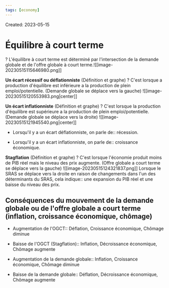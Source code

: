 ```yaml
---
tags: [economy]
---
```

Created: 2023-05-15

# Équilibre à court terme
?
L'équilibre à court terme est déterminé par l'intersection de la demande globale et de l'offre globale à court terme.![[image-20230515115646980.png]]
<!--SR:!2024-03-14,79,170-->

**Un écart récessif ou déflationniste** (Définition et graphe)
?
C'est lorsque a production d'équilibre est inférieure a la production de plein emploi/potentielle. (Demande globale se déplace vers la gauche)
![[image-20230515120553983.png|center]]
<!--SR:!2024-03-03,94,210-->

**Un écart inflationniste** (Définition et graphe)
?
C'est lorsque la production d'équilibre est supérieure a la production de plein emploi/potentielle. (Demande globale se déplace vers la droite)
![[image-20230515121945540.png|center]]
<!--SR:!2024-03-15,76,150-->

- Lorsqu'il y a un écart déflationniste, on parle de:: récession.
<!--SR:!2024-04-13,194,230-->
- Lorsqu'il y a un écart inflationniste, on parle de:: croissance économique.
<!--SR:!2024-03-24,179,230-->

**Stagflation** (Définition et graphe)
?
C'est lorsque l'économie produit moins de PIB réel mais le niveau des prix augmente. (Offre globale a court terme se déplace vers la gauche)
![[image-20230515124321837.png]]
Lorsque le SRAS se déplace vers la droite en raison de changements dans l'un des déterminants du SRAS, cela indique:: une expansion du PIB réel et une baisse du niveau des prix.
<!--SR:!2024-03-19,62,170-->

## Conséquences du mouvement de la demande globale ou de l'offre globale a court terme (inflation, croissance économique, chômage)
- Augmentation de l'OGCT:: Déflation, Croissance économique, Chômage diminue
<!--SR:!2024-03-18,176,230-->
- Baisse de l'OGCT (Stagflation):: Inflation, Décroissance économique, Chômage augmente
<!--SR:!2024-04-11,72,210-->
- Augmentation de la demande globale:: Inflation, Croissance économique, Chômage diminue 
<!--SR:!2024-02-24,177,250-->
- Baisse de la demande globale:: Déflation, Décroissance économique, Chômage augmente
<!--SR:!2025-02-22,392,250-->
